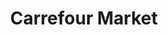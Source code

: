 ---
title: "Carrefour Market"
url: /thonon-les-bains/carrefour-market-chemin-de-morcy/
shop: supermarché
---